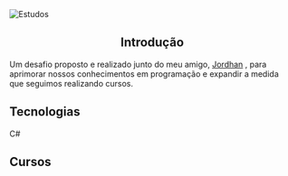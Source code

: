 <img alt="Estudos" src="https://user-images.githubusercontent.com/46610114/118693618-9a594b80-b7e1-11eb-826b-a06c125022c9.png" />
<h2 align="center">
  Introdução
</h2>

Um desafio proposto e realizado junto do meu amigo, [Jordhan](https://github.com/JordhanFelix) , para aprimorar nossos conhecimentos em programação e expandir a medida que seguimos realizando cursos.


## Tecnologias
C#

## Cursos


